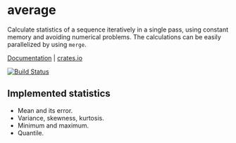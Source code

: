 # average

Calculate statistics of a sequence iteratively in a single pass, using
constant memory and avoiding numerical problems. The calculations can be
easily parallelized by using `merge`.

[Documentation](https://docs.rs/average) |
[crates.io](https://crates.io/crates/average)

[![Build Status](https://travis-ci.org/vks/average.svg?branch=master)](https://travis-ci.org/vks/average)

## Implemented statistics

* Mean and its error.
* Variance, skewness, kurtosis.
* Minimum and maximum.
* Quantile.
